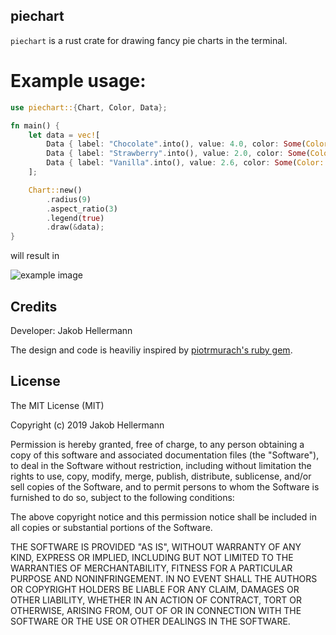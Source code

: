 ## piechart

`piechart` is a rust crate for drawing fancy pie charts in the terminal.

# Example usage:

```rust
use piechart::{Chart, Color, Data};

fn main() {
    let data = vec![
        Data { label: "Chocolate".into(), value: 4.0, color: Some(Color::Blue), fill: '•' },
        Data { label: "Strawberry".into(), value: 2.0, color: Some(Color::Red), fill: '▪' },
        Data { label: "Vanilla".into(), value: 2.6, color: Some(Color::Yellow), fill: '▴' },
    ];

    Chart::new()
        .radius(9)
        .aspect_ratio(3)
        .legend(true)
        .draw(&data);
}
```

will result in

![example image](https://raw.githubusercontent.com/jakobhellermann/piechart/master/examples/config.png)

## Credits

Developer: Jakob Hellermann

The design and code is heaviliy inspired by [piotrmurach's ruby gem](https://github.com/piotrmurach/tty-pie).

## License

The MIT License (MIT)

Copyright (c) 2019 Jakob Hellermann

Permission is hereby granted, free of charge, to any person obtaining a copy of this software and associated documentation files (the "Software"), to deal in the Software without restriction, including without limitation the rights to use, copy, modify, merge, publish, distribute, sublicense, and/or sell copies of the Software, and to permit persons to whom the Software is furnished to do so, subject to the following conditions:

The above copyright notice and this permission notice shall be included in all copies or substantial portions of the Software.

THE SOFTWARE IS PROVIDED "AS IS", WITHOUT WARRANTY OF ANY KIND, EXPRESS OR IMPLIED, INCLUDING BUT NOT LIMITED TO THE WARRANTIES OF MERCHANTABILITY, FITNESS FOR A PARTICULAR PURPOSE AND NONINFRINGEMENT. IN NO EVENT SHALL THE AUTHORS OR COPYRIGHT HOLDERS BE LIABLE FOR ANY CLAIM, DAMAGES OR OTHER LIABILITY, WHETHER IN AN ACTION OF CONTRACT, TORT OR OTHERWISE, ARISING FROM, OUT OF OR IN CONNECTION WITH THE SOFTWARE OR THE USE OR OTHER DEALINGS IN THE SOFTWARE.
